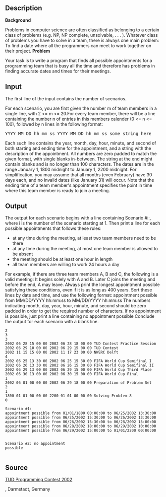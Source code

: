 <h2>Description</h2><b>Background</b><p>
</p>Problems in computer science are often classified as belonging to a certain class of problems (e.g. NP, NP complete, unsolvable, . . . ). Whatever class of problems you have to solve in a team, there is always one main problem: To find a date where all the programmers can meet to work together on their project.
<b>Problem</b><p>
</p>Your task is to write a program that finds all possible appointments for a programming team that is busy all the time and therefore has problems in finding accurate dates and times for their meetings.<h2>Input</h2><p>The first line of the input contains the number of scenarios.
</p>For each scenario, you are first given the number m of team members in a single line, with 2 &lt;= m &lt;= 20.For every team member, there will be a line containing the number n of entries in this members calender (0 &lt;= n &lt;= 100), followed by n lines in the following format:
<pre>YYYY MM DD hh mm ss YYYY MM DD hh mm ss some string here</pre><p>
</p>Each such line contains the year, month, day, hour, minute, and second of both starting and ending time for the appointment, and a string with the description of the appointment. All numbers are zero padded to match the given format, with single blanks in-between. The string at the end might contain blanks and is no longer than 100 characters. The dates are in the range January 1, 1800 midnight to January 1, 2200 midnight. For simplification, you may assume that all months (even February) have 30 days each, and no invalid dates (like January 31) will occur.
Note that the ending time of a team member's appointment specifies the point in time where this team member is ready to join a meeting.<h2>Output</h2><p>The output for each scenario begins with a line containing Scenario #i:, where i is the number of the scenario starting at 1. Then print a line for each possible appointments that follows these rules:
</p><ul><li>at any time during the meeting, at least two team members need to be there
<br></li><li>at any time during the meeting, at most one team member is allowed to be absent
<br></li><li>the meeting should be at least one hour in length
<br></li><li>all team members are willing to work 24 hours a day</li></ul><p>
</p>For example, if there are three team members A, B and C, the following is a valid meeting: It begins solely with A and B. Later C joins the meeting and before the end, A may leave.
Always print the longest appointment possible satisfying these conditions, even if it is as long as 400 years. Sort these lines by date and time, and use the following format:
appointment possible from MM/DD/YYYY hh:mm:ss to MM/DD/YYYY hh:mm:ss
The numbers indicating month, day, year, hour, minute, and second should be zero padded in order to get the required number of characters. If no appointment is possible, just print a line containing no appointment possible Conclude the output for each scenario with a blank line.<pre><code class="language-input1">2
3
3
2002 06 28 15 00 00 2002 06 28 18 00 00 TUD Contest Practice Session
2002 06 29 10 00 00 2002 06 29 15 00 00 TUD Contest
2002 11 15 15 00 00 2002 11 17 23 00 00 NWERC Delft
4
2002 06 25 13 30 00 2002 06 25 15 30 00 FIFA World Cup Semifinal I
2002 06 26 13 30 00 2002 06 26 15 30 00 FIFA World Cup Semifinal II
2002 06 29 13 00 00 2002 06 29 15 00 00 FIFA World Cup Third Place
2002 06 30 13 00 00 2002 06 30 15 00 00 FIFA World Cup Final
1
2002 06 01 00 00 00 2002 06 29 18 00 00 Preparation of Problem Set
2
1
1800 01 01 00 00 00 2200 01 01 00 00 00 Solving Problem 8
0</code></pre><pre><code class="language-output1">Scenario #1:
appointment possible from 01/01/1800 00:00:00 to 06/25/2002 13:30:00
appointment possible from 06/25/2002 15:30:00 to 06/26/2002 13:30:00
appointment possible from 06/26/2002 15:30:00 to 06/28/2002 15:00:00
appointment possible from 06/28/2002 18:00:00 to 06/29/2002 10:00:00
appointment possible from 06/29/2002 15:00:00 to 01/01/2200 00:00:00

Scenario #2:
no appointment possible</code></pre><h2>Source</h2><a href="searchproblem?field=source&amp;key=TUD+Programming+Contest+2002">TUD Programming Contest 2002</a><p>, Darmstadt, Germany</p>